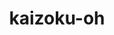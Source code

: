 ---
title: kaizoku-oh
github: https://github.com/kaizoku-oh
mode: light
transition: 3s
archetype:
  - Little Bit of Everything
---